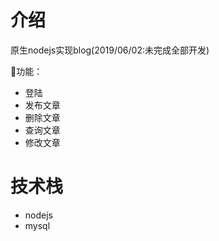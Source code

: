 # 介绍

原生nodejs实现blog(2019/06/02:未完成全部开发)

功能：

* 登陆
* 发布文章
* 删除文章
* 查询文章
* 修改文章

# 技术栈
* nodejs
* mysql
